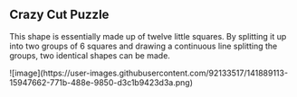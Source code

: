 <h2>Crazy Cut Puzzle</h2>
<p>This shape is essentially made up of twelve little squares. By splitting it up into two groups of 6 squares and drawing a continuous line splitting the groups, two identical shapes can be made.</p>
![image](https://user-images.githubusercontent.com/92133517/141889113-15947662-771b-488e-9850-d3c1b9423d3a.png)
